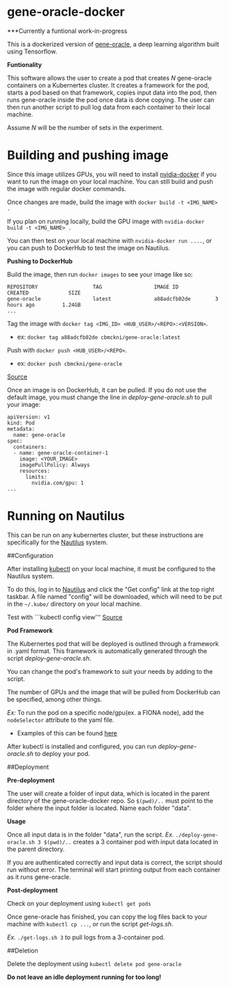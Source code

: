 # gene-oracle-docker

***Currently a funtional work-in-progress

This is a dockerized version of [gene-oracle](https://github.com/ctargon/gene-oracle), a deep learning algorithm built using Tensorflow. 

**Funtionality**

This software allows the user to create a pod that creates *N* gene-oracle containers on a Kubernertes cluster. It creates a framework for the pod, starts a pod based on that framework, copies input data into the pod, then runs gene-oracle inside the pod once data is done copying. The user can then run another script to pull log data from each container to their local machine.

Assume *N* will be the number of sets in the experiment.

# Building and pushing image

Since this image utilizes GPUs, you will need to install [nvidia-docker](https://github.com/NVIDIA/nvidia-docker) if you want to run the image on your local machine. You can still build and push the image with regular docker commands.

Once changes are made, build the image with ```docker build -t <IMG_NAME> .```

If you plan on running locally, build the GPU image with ```nvidia-docker build -t <IMG_NAME> .```

You can then test on your local machine with ```nvidia-docker run ....```, or you can push to DockerHub to test the image on Nautilus.

**Pushing to DockerHub**

Build the image, then run ```docker images``` to see your image like so:
```
REPOSITORY                  TAG                 IMAGE ID            CREATED             SIZE
gene-oracle                 latest              a88adcfb02de        3 hours ago         1.24GB
...
```

Tag the image with ```docker tag <IMG_ID> <HUB_USER>/<REPO>:<VERSION>```.
 - ex: ```docker tag a88adcfb02de cbmckni/gene-oracle:latest```
 
Push with ```docker push <HUB_USER>/<REPO>```.
 - ex: ```docker push cbmckni/gene-oracle```

[Source](https://ropenscilabs.github.io/r-docker-tutorial/04-Dockerhub.html)

Once an image is on DockerHub, it can be pulled. If you do not use the default image, you must change the line in *deploy-gene-oracle.sh* to pull your image:
```
apiVersion: v1
kind: Pod
metadata:
  name: gene-oracle
spec:
  containers:
  - name: gene-oracle-container-1
    image: <YOUR_IMAGE>
    imagePullPolicy: Always
    resources:
      limits:
        nvidia.com/gpu: 1
...
```
 
# Running on Nautilus

This can be run on any kubernertes cluster, but these instructions are specifically for the [Nautilus](https://nautilus.optiputer.net/) system.

##Configuration

After installing [kubectl](https://kubernetes.io/docs/tasks/tools/install-kubectl/) on your local machine, it must be configured to the Nautilus system. 

To do this, log in to [Nautilus](https://nautilus.optiputer.net/) and click the "Get config" link at the top right taskbar. A file named "config" will be downloaded, which will need to be put in the ```~/.kube/``` directory on your local machine. 

Test with ```kubectl config view''' [Source](https://kubernetes.io/docs/reference/kubectl/cheatsheet/#kubectl-context-and-configuration)

**Pod Framework**

The Kubernertes pod that will be deployed is outlined through a framework in .yaml format. This framework is automatically generated through the script *deploy-gene-oracle.sh*.

You can change the pod's framework to suit your needs by adding to the script.
 
The number of GPUs and the image that will be pulled from DockerHub can be specified, among other things.

*Ex:* To run the pod on a specific node/gpu(ex. a FIONA node), add the ```nodeSelector``` attribute to the yaml file.
 - Examples of this can be found [here](https://kubernetes.io/docs/concepts/configuration/assign-pod-node/)

After kubectl is installed and configured, you can run *deploy-gene-oracle.sh* to deploy your pod.


##Deployment

**Pre-deployment**

The user will create a folder of input data, which is located in the parent directory of the gene-oracle-docker repo. So ```$(pwd)/..``` must point to the folder where the input folder is located. Name each folder "data".

**Usage**

Once all input data is in the folder "data", run the script. *Ex.* ```./deploy-gene-oracle.sh 3 $(pwd)/..``` creates a 3 container pod with input data located in the parent directory.

If you are authenticated correctly and input data is correct, the script should run without error. The terminal will start printing output from each container as it runs gene-oracle.

**Post-deployment**

Check on your deployment using ```kubectl get pods```

Once gene-oracle has finished, you can copy the log files back to your machine with ```kubectl cp ...```, or run the script *get-logs.sh*. 

*Ex.* ```./get-logs.sh 3``` to pull logs from a 3-container pod.


##Deletion

Delete the deployment using ```kubectl delete pod gene-oracle``` 

**Do not leave an idle deployment running for too long!**
